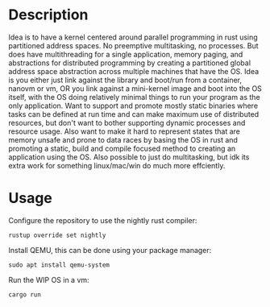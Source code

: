 # Description

Idea is to have a kernel centered around parallel programming in rust using partitioned address spaces. No preemptive multitasking, no processes. But does have multithreading for a single application, memory paging, and abstractions for distributed programming by creating a partitioned global address space abstraction across multiple machines that have the OS. Idea is you either just link against the library and boot/run from a container, nanovm or vm, OR you link against a mini-kernel image and boot into the OS itself, with the OS doing relatively minimal things to run your program as the only application. Want to support and promote mostly static binaries where tasks can be defined at run time and can make maximum use of distributed resources, but don't want to bother supporting dynamic processes and resource usage. Also want to make it hard to represent states that are memory unsafe and prone to data races by basing the OS in rust and promoting a static, build and compile focused method to creating an application using the OS. Also possible to just do multitasking, but idk its extra work for something linux/mac/win do much more effciently.

# Usage

Configure the repository to use the nightly rust compiler:

```
rustup override set nightly
```

Install QEMU, this can be done using your package manager:

```
sudo apt install qemu-system
```

Run the WIP OS in a vm:

```
cargo run
```
